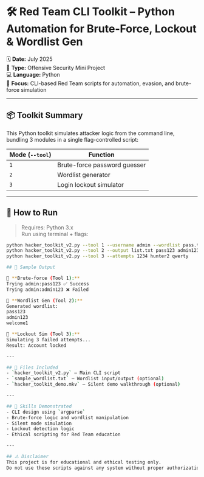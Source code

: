 # 🛠️ Red Team CLI Toolkit – Python Automation for Brute-Force, Lockout & Wordlist Gen

🗓️ **Date:** July 2025  
🧪 **Type:** Offensive Security Mini Project  
💻 **Language:** Python  
🎯 **Focus:** CLI-based Red Team scripts for automation, evasion, and brute-force simulation

---

## 📦 Toolkit Summary

This Python toolkit simulates attacker logic from the command line, bundling 3 modules in a single flag-controlled script:

| Mode (`--tool`)  | Function                         |
|------------------|----------------------------------|
| `1`              | Brute-force password guesser     |
| `2`              | Wordlist generator               |
| `3`              | Login lockout simulator          |

---

## 🚀 How to Run

> Requires: Python 3.x  
> Run using terminal + flags:

```bash
python hacker_toolkit_v2.py --tool 1 --username admin --wordlist pass.txt --silent  
python hacker_toolkit_v2.py --tool 2 --output list.txt pass123 admin123 welcome1  
python hacker_toolkit_v2.py --tool 3 --attempts 1234 hunter2 qwerty

## 🧪 Sample Output

🔹 **Brute-force (Tool 1):**  
Trying admin:pass123 ✅ Success  
Trying admin:admin123 ❌ Failed  

🔹 **Wordlist Gen (Tool 2):**  
Generated wordlist:  
pass123  
admin123  
welcome1  

🔹 **Lockout Sim (Tool 3):**  
Simulating 3 failed attempts...  
Result: Account locked  

---

## 📁 Files Included
- `hacker_toolkit_v2.py` — Main CLI script  
- `sample_wordlist.txt` — Wordlist input/output (optional)  
- `hacker_toolkit_demo.mkv` — Silent demo walkthrough (optional)  

---

## 🧠 Skills Demonstrated
- CLI design using `argparse`  
- Brute-force logic and wordlist manipulation  
- Silent mode simulation  
- Lockout detection logic  
- Ethical scripting for Red Team education  

---

## ⚠️ Disclaimer
This project is for educational and ethical testing only.  
Do not use these scripts against any system without proper authorization.
